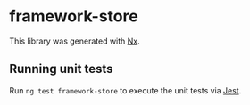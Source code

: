 # framework-store

This library was generated with [Nx](https://nx.dev).

## Running unit tests

Run `ng test framework-store` to execute the unit tests via [Jest](https://jestjs.io).
